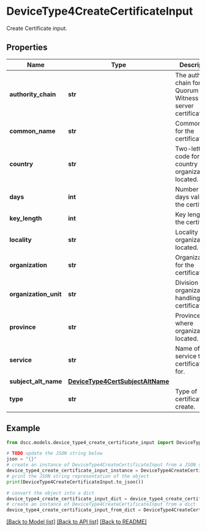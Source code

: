 # DeviceType4CreateCertificateInput

Create Certificate input.

## Properties

Name | Type | Description | Notes
------------ | ------------- | ------------- | -------------
**authority_chain** | **str** | The authority chain for Quorum Witness server certificate. | [optional] 
**common_name** | **str** | CommonName for the certificate. | [optional] 
**country** | **str** | Two-letter code for the country where organization is located. | [optional] 
**days** | **int** | Number of days valid for the certificate. | [optional] 
**key_length** | **int** | Key length for the certificate. | [optional] 
**locality** | **str** | Locality where organization is located. | [optional] 
**organization** | **str** | Organization for the certificate | [optional] 
**organization_unit** | **str** | Division of organization handling the certificate. | [optional] 
**province** | **str** | Province where organization is located. | [optional] 
**service** | **str** | Name of service the certificate is for. | 
**subject_alt_name** | [**DeviceType4CertSubjectAltName**](DeviceType4CertSubjectAltName.md) |  | [optional] 
**type** | **str** | Type of certificate to create. | 

## Example

```python
from dscc.models.device_type4_create_certificate_input import DeviceType4CreateCertificateInput

# TODO update the JSON string below
json = "{}"
# create an instance of DeviceType4CreateCertificateInput from a JSON string
device_type4_create_certificate_input_instance = DeviceType4CreateCertificateInput.from_json(json)
# print the JSON string representation of the object
print(DeviceType4CreateCertificateInput.to_json())

# convert the object into a dict
device_type4_create_certificate_input_dict = device_type4_create_certificate_input_instance.to_dict()
# create an instance of DeviceType4CreateCertificateInput from a dict
device_type4_create_certificate_input_from_dict = DeviceType4CreateCertificateInput.from_dict(device_type4_create_certificate_input_dict)
```
[[Back to Model list]](../README.md#documentation-for-models) [[Back to API list]](../README.md#documentation-for-api-endpoints) [[Back to README]](../README.md)


